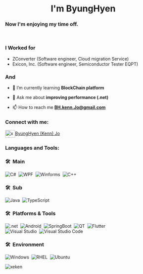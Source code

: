<h1 align="center">I'm ByungHyen</h1>
<h3>Now I'm enjoying my time off. </h3>
<br/>

<h3 align="left">I Worked for</h3>

- ZConverter (Software engineer, Cloud migration Service)
- Exicon, Inc. (Software engineer, Semiconductor Tester EQPT)

<h3>And</h3>

- 🌱 I’m currently learning **BlockChain platform**

- 💬 Ask me about **improving performance (.net)**

- 📫 How to reach me **BH.kenn.Jo@gmail.com**

<h3 align="left">Connect with me:</h3>
<p align="left">
<a href="https://linkedin.com/in/xeken" target="blank"><img align="center" src="https://raw.githubusercontent.com/rahuldkjain/github-profile-readme-generator/master/src/images/icons/Social/linked-in-alt.svg" alt="xeken" height="24" width="32" align="center"/>ByungHyen (Kenn) Jo</a>
</p>

<h3 align="left">Languages and Tools:</h3>

### 🛠 &nbsp;Main 
![C#](https://img.shields.io/badge/-C%23-brightgreen)&nbsp;
![WPF](https://img.shields.io/badge/-WPF-brightgreen)&nbsp;
![Winforms](https://img.shields.io/badge/-Winforms-brightgreen)&nbsp;
![C++](https://img.shields.io/badge/-c%2B%2B-brightgreen)&nbsp;

### 🛠 &nbsp;Sub 
![Java](https://img.shields.io/badge/-Java-brightgreen)&nbsp;
![TypeScript](https://img.shields.io/badge/-TypeScript-brightgreen)&nbsp;

### 🛠 &nbsp;Platforms & Tools 
![.net](https://img.shields.io/badge/-.Net-brightgreen)&nbsp;
![Android](https://img.shields.io/badge/-Android-brightgreen)&nbsp;
![SpringBoot](https://img.shields.io/badge/-SpringBoot-brightgreen)&nbsp;
![QT](https://img.shields.io/badge/-Qt-brightgreen)&nbsp;
![Flutter](https://img.shields.io/badge/-Flutter-brightgreen)&nbsp;
</br>
![Visual Studio](https://img.shields.io/badge/-VisualStudio-brightgreen)&nbsp;
![Visual Studio Code](https://img.shields.io/badge/-VisualStudio%20Code-brightgreen)&nbsp;

### 🛠 &nbsp;Environment 
![Windows](https://img.shields.io/badge/-Windows-brightgreen)&nbsp;
![RHEL](https://img.shields.io/badge/-RHEL-brightgreen)&nbsp;
![Ubuntu](https://img.shields.io/badge/-Unbuntu-brightgreen)&nbsp; 
<!-- ![springboot](https://img.shields.io/badge/-springboot-05122A?style=flat&logo=springboot)&nbsp; -->

<p><img align="center" src="https://github-readme-stats.vercel.app/api/top-langs?username=xeken&show_icons=true&locale=en&layout=compact" alt="xeken" /></p>
